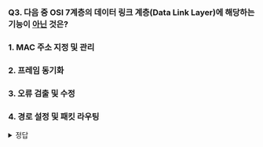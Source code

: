 </details>

### Q3. 다음 중 OSI 7계층의 데이터 링크 계층(Data Link Layer)에 해당하는 기능이 <U>아닌</U> 것은?

### 1. MAC 주소 지정 및 관리

### 2. 프레임 동기화

### 3. 오류 검출 및 수정

### 4. 경로 설정 및 패킷 라우팅

<details>
<summary>정답</summary>

#### <mark>4. 경로 설정 및 패킷 라우팅</mark>

**1번**: 데이터 링크 계층은 네트워크 내에서 장치 간의 통신을 위해 물리적 주소인 MAC 주소를 사용하여 통신을 관리합니다.

**2번**: 데이터 링크 계층은 프레임의 시작과 끝을 구분하기 위해 프레임 동기화를 담당합니다.

**3번**: 데이터 링크 계층은 전송 중 발생할 수 있는 오류를 검출하고 수정하는 기능을 수행합니다.

**4번**: 경로 설정 및 패킷 라우팅은 네트워크 계층(Network Layer)의 주요 기능입니다. 